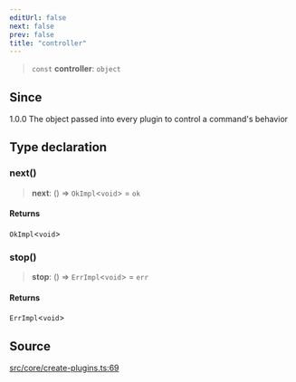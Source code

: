 ```yaml
---
editUrl: false
next: false
prev: false
title: "controller"
---
```


> `const` **controller**: `object`

## Since

1.0.0
The object passed into every plugin to control a command's behavior

## Type declaration

### next()

> **next**: () => `OkImpl`\<`void`\> = `ok`

#### Returns

`OkImpl`\<`void`\>

### stop()

> **stop**: () => `ErrImpl`\<`void`\> = `err`

#### Returns

`ErrImpl`\<`void`\>

## Source

[src/core/create-plugins.ts:69](https://github.com/sern-handler/handler/blob/a19edaf8838dcf088d3947f4a6aa6213d8f5bb9e/src/core/create-plugins.ts#L69)
